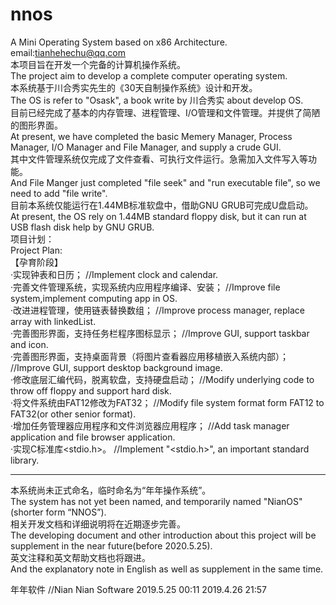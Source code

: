 # nnos
A Mini Operating System based on x86 Architecture.  
email:tianhehechu@qq.com  
本项目旨在开发一个完备的计算机操作系统。  
The project aim to develop a complete computer operating system.  
本系统基于川合秀实先生的《30天自制操作系统》设计和开发。  
The OS is refer to "Osask", a book write by 川合秀实 about develop OS.  
目前已经完成了基本的内存管理、进程管理、I/O管理和文件管理。并提供了简陋的图形界面。  
At present, we have completed the basic Memery Manager, Process Manager, I/O Manager and File Manager, and supply a crude GUI.  
其中文件管理系统仅完成了文件查看、可执行文件运行。急需加入文件写入等功能。  
And File Manger just completed "file seek" and "run executable file", so we need to add "file write".  
目前本系统仅能运行在1.44MB标准软盘中，借助GNU GRUB可完成U盘启动。  
At present, the OS rely on 1.44MB standard floppy disk, but it can run at USB flash disk help by GNU GRUB.  
项目计划：  
Project Plan:  
【孕育阶段】  
  ·实现钟表和日历；  //Implement clock and calendar.  
  ·完善文件管理系统，实现系统内应用程序编译、安装；  //Improve file system,implement computing app in OS.    
  ·改进进程管理，使用链表替换数组；  //Improve process manager, replace array with linkedList.  
  ·完善图形界面，支持任务栏程序图标显示；  //Improve GUI, support taskbar and icon.  
  ·完善图形界面，支持桌面背景（将图片查看器应用移植嵌入系统内部）；  //Improve GUI, support desktop background image.  
  ·修改底层汇编代码，脱离软盘，支持硬盘启动；  //Modify underlying code to throw off floppy and support hard disk.  
  ·将文件系统由FAT12修改为FAT32；  //Modify file system format form FAT12 to FAT32(or other senior format).  
  ·增加任务管理器应用程序和文件浏览器应用程序；  //Add task manager application and file browser application.  
  ·实现C标准库<stdio.h>。  //Implement "<stdio.h>", an important standard library.  
  
 ------------------------------------------------------------------------------  
 本系统尚未正式命名，临时命名为“年年操作系统”。  
 The system has not yet been named, and temporarily named "NianOS"(shorter form “NNOS”).  
 相关开发文档和详细说明将在近期逐步完善。  
 The developing document and other introduction about this project will be supplement in the near future(before 2020.5.25).  
 英文注释和英文帮助文档也将跟进。  
 And the explanatory note in English as well as supplement in the same time.
  
  年年软件  //Nian Nian Software
  2019.5.25 00:11
  2019.4.26 21:57
